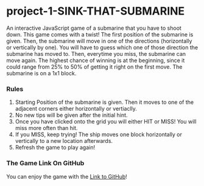# project-1-SINK-THAT-SUBMARINE
An interactive JavaScript game of a submarine that you have to shoot down. This game comes with a twist! 
The first position of the submarine is given. Then, the submarine will move in one of the directions (horizontally or vertically by one). You will have to guess which one of those direction the submarine has moved to. Then, everytime you miss, the submarine can move again. The highest chance of winning is at the beginning, since it could range from 25% to 50% of getting it right on the first move. The submarine is on a 1x1 block.




### Rules
1) Starting Position of the submarine is given. Then it moves to one of the adjacent corners either horizontally or vertiaclly. 
2) No new tips will be given after the initial hint.
3) Once you have clicked onto the grid you will either HIT or MISS! You will miss more often than hit.
3) If you MISS, keep trying! The ship moves one block horizontally or vertically to a new location afterwards.
4) Refresh the game to play again!



### The Game Link On GitHub 
You can enjoy the game with the [Link to GitHub](https://git.generalassemb.ly/LifeH/project-1-SINK-THAT-SUBMARINE)! 